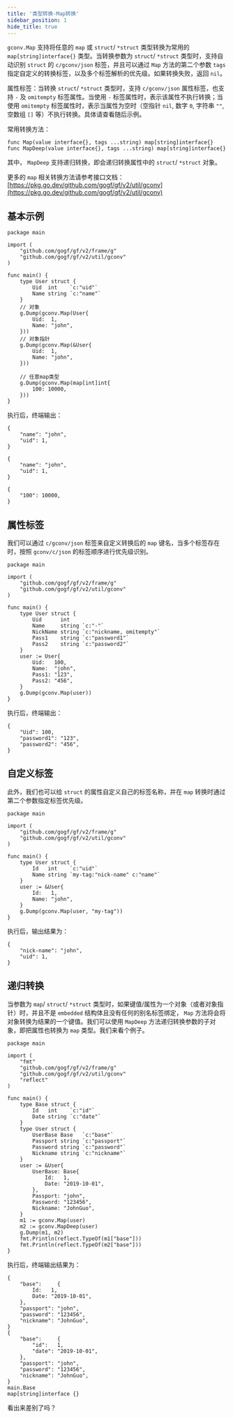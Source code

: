 ```yaml
---
title: '类型转换-Map转换'
sidebar_position: 1
hide_title: true
---
```


`gconv.Map` 支持将任意的 `map` 或 `struct`/ `*struct` 类型转换为常用的 `map[string]interface{}` 类型。当转换参数为 `struct`/ `*struct` 类型时，支持自动识别 `struct` 的 `c/gconv/json` 标签，并且可以通过 `Map` 方法的第二个参数 `tags` 指定自定义的转换标签，以及多个标签解析的优先级。如果转换失败，返回 `nil`。

属性标签：当转换 `struct`/ `*struct` 类型时，支持 `c/gconv/json` 属性标签，也支持 `-` 及 `omitempty` 标签属性。当使用 `-` 标签属性时，表示该属性不执行转换；当使用 `omitempty` 标签属性时，表示当属性为空时（空指针 `nil`, 数字 `0`, 字符串 `""`, 空数组 `[]` 等）不执行转换。具体请查看随后示例。

常用转换方法：

```
func Map(value interface{}, tags ...string) map[string]interface{}
func MapDeep(value interface{}, tags ...string) map[string]interface{}
```

其中， `MapDeep` 支持递归转换，即会递归转换属性中的 `struct`/ `*struct` 对象。

更多的 `map` 相关转换方法请参考接口文档： [https://pkg.go.dev/github.com/gogf/gf/v2/util/gconv](https://pkg.go.dev/github.com/gogf/gf/v2/util/gconv)

## 基本示例

```
package main

import (
	"github.com/gogf/gf/v2/frame/g"
	"github.com/gogf/gf/v2/util/gconv"
)

func main() {
	type User struct {
		Uid  int    `c:"uid"`
		Name string `c:"name"`
	}
	// 对象
	g.Dump(gconv.Map(User{
		Uid:  1,
		Name: "john",
	}))
	// 对象指针
	g.Dump(gconv.Map(&User{
		Uid:  1,
		Name: "john",
	}))

	// 任意map类型
	g.Dump(gconv.Map(map[int]int{
		100: 10000,
	}))
}
```

执行后，终端输出：

```
{
    "name": "john",
    "uid": 1,
}

{
    "name": "john",
    "uid": 1,
}

{
    "100": 10000,
}
```

## 属性标签

我们可以通过 `c/gconv/json` 标签来自定义转换后的 `map` 键名，当多个标签存在时，按照 `gconv/c/json` 的标签顺序进行优先级识别。

```
package main

import (
	"github.com/gogf/gf/v2/frame/g"
	"github.com/gogf/gf/v2/util/gconv"
)

func main() {
	type User struct {
		Uid      int
		Name     string `c:"-"`
		NickName string `c:"nickname, omitempty"`
		Pass1    string `c:"password1"`
		Pass2    string `c:"password2"`
	}
	user := User{
		Uid:   100,
		Name:  "john",
		Pass1: "123",
		Pass2: "456",
	}
	g.Dump(gconv.Map(user))
}
```

执行后，终端输出：

```
{
    "Uid": 100,
    "password1": "123",
    "password2": "456",
}
```

## 自定义标签

此外，我们也可以给 `struct` 的属性自定义自己的标签名称，并在 `map` 转换时通过第二个参数指定标签优先级。

```
package main

import (
	"github.com/gogf/gf/v2/frame/g"
	"github.com/gogf/gf/v2/util/gconv"
)

func main() {
	type User struct {
		Id   int    `c:"uid"`
		Name string `my-tag:"nick-name" c:"name"`
	}
	user := &User{
		Id:   1,
		Name: "john",
	}
	g.Dump(gconv.Map(user, "my-tag"))
}
```

执行后，输出结果为：

```
{
	"nick-name": "john",
	"uid": 1,
}
```

## 递归转换

当参数为 `map`/ `struct`/ `*struct` 类型时，如果键值/属性为一个对象（或者对象指针）时，并且不是 `embedded` 结构体且没有任何的别名标签绑定， `Map` 方法将会将对象转换为结果的一个键值。我们可以使用 `MapDeep` 方法递归转换参数的子对象，即把属性也转换为 `map` 类型。我们来看个例子。

```
package main

import (
	"fmt"
	"github.com/gogf/gf/v2/frame/g"
	"github.com/gogf/gf/v2/util/gconv"
	"reflect"
)

func main() {
	type Base struct {
		Id   int    `c:"id"`
		Date string `c:"date"`
	}
	type User struct {
		UserBase Base   `c:"base"`
		Passport string `c:"passport"`
		Password string `c:"password"`
		Nickname string `c:"nickname"`
	}
	user := &User{
		UserBase: Base{
			Id:   1,
			Date: "2019-10-01",
		},
		Passport: "john",
		Password: "123456",
		Nickname: "JohnGuo",
	}
	m1 := gconv.Map(user)
	m2 := gconv.MapDeep(user)
	g.Dump(m1, m2)
	fmt.Println(reflect.TypeOf(m1["base"]))
	fmt.Println(reflect.TypeOf(m2["base"]))
}
```

执行后，终端输出结果为：

```
{
    "base":     {
        Id:   1,
        Date: "2019-10-01",
    },
    "passport": "john",
    "password": "123456",
    "nickname": "JohnGuo",
}
{
    "base":     {
        "id":   1,
        "date": "2019-10-01",
    },
    "passport": "john",
    "password": "123456",
    "nickname": "JohnGuo",
}
main.Base
map[string]interface {}
```

看出来差别了吗？